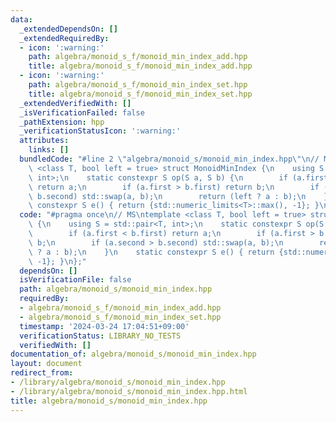 ```yaml
---
data:
  _extendedDependsOn: []
  _extendedRequiredBy:
  - icon: ':warning:'
    path: algebra/monoid_s_f/monoid_min_index_add.hpp
    title: algebra/monoid_s_f/monoid_min_index_add.hpp
  - icon: ':warning:'
    path: algebra/monoid_s_f/monoid_min_index_set.hpp
    title: algebra/monoid_s_f/monoid_min_index_set.hpp
  _extendedVerifiedWith: []
  _isVerificationFailed: false
  _pathExtension: hpp
  _verificationStatusIcon: ':warning:'
  attributes:
    links: []
  bundledCode: "#line 2 \"algebra/monoid_s/monoid_min_index.hpp\"\n// MS\ntemplate\
    \ <class T, bool left = true> struct MonoidMinIndex {\n    using S = std::pair<T,\
    \ int>;\n    static constexpr S op(S a, S b) {\n        if (a.first < b.first)\
    \ return a;\n        if (a.first > b.first) return b;\n        if (a.second >\
    \ b.second) std::swap(a, b);\n        return (left ? a : b);\n    }\n    static\
    \ constexpr S e() { return {std::numeric_limits<T>::max(), -1}; }\n};\n"
  code: "#pragma once\n// MS\ntemplate <class T, bool left = true> struct MonoidMinIndex\
    \ {\n    using S = std::pair<T, int>;\n    static constexpr S op(S a, S b) {\n\
    \        if (a.first < b.first) return a;\n        if (a.first > b.first) return\
    \ b;\n        if (a.second > b.second) std::swap(a, b);\n        return (left\
    \ ? a : b);\n    }\n    static constexpr S e() { return {std::numeric_limits<T>::max(),\
    \ -1}; }\n};"
  dependsOn: []
  isVerificationFile: false
  path: algebra/monoid_s/monoid_min_index.hpp
  requiredBy:
  - algebra/monoid_s_f/monoid_min_index_add.hpp
  - algebra/monoid_s_f/monoid_min_index_set.hpp
  timestamp: '2024-03-24 17:04:51+09:00'
  verificationStatus: LIBRARY_NO_TESTS
  verifiedWith: []
documentation_of: algebra/monoid_s/monoid_min_index.hpp
layout: document
redirect_from:
- /library/algebra/monoid_s/monoid_min_index.hpp
- /library/algebra/monoid_s/monoid_min_index.hpp.html
title: algebra/monoid_s/monoid_min_index.hpp
---
```


